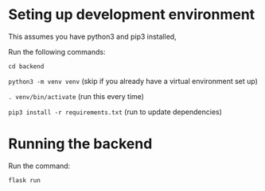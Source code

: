 # Seting up development environment

This assumes you have python3 and pip3 installed,

Run the following commands:

`cd backend`

`python3 -m venv venv` (skip if you already have a virtual environment set up)

`. venv/bin/activate` (run this every time)

`pip3 install -r requirements.txt` (run to update dependencies)

# Running the backend

Run the command:

`flask run`